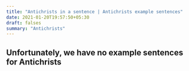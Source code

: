 ```yaml
---
title: "Antichrists in a sentence | Antichrists example sentences"
date: 2021-01-20T19:57:50+05:30
draft: falses
summary: "Antichrists"
---
```

## Unfortunately, we have no example sentences for Antichrists                 
